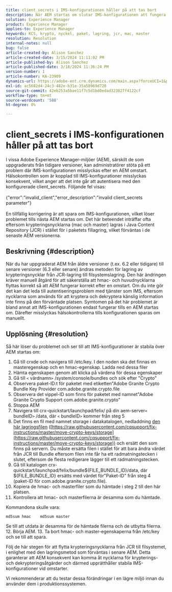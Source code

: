```yaml
---
title: client_secrets i IMS-konfigurationen håller på att tas bort
description: När AEM startas om slutar IMS-konfigurationen att fungera och användaren måste gå in i konfigurationen och spara om den.
solution: Experience Manager
product: Experience Manager
applies-to: Experience Manager
keywords: KCS, krypto, nyckel, paket, lagring, jcr, mac, master
resolution: Resolution
internal-notes: null
bug: false
article-created-by: Alison Sanchez
article-created-date: 3/15/2024 11:11:02 PM
article-published-by: Alison Sanchez
article-published-date: 3/18/2024 11:36:24 PM
version-number: 1
article-number: KA-23909
dynamics-url: https://adobe-ent.crm.dynamics.com/main.aspx?forceUCI=1&pagetype=entityrecord&etn=knowledgearticle&id=10374947-21e3-ee11-904c-6045bd006b25
exl-id: ac5682d4-24c3-482e-b31e-35a58969d720
source-git-commit: 42eb253a5bae11f7c5d1bd0edad323827f4122cf
workflow-type: tm+mt
source-wordcount: '588'
ht-degree: 0%

---
```


# client_secrets i IMS-konfigurationen håller på att tas bort


I vissa Adobe Experience Manager-miljöer (AEM), särskilt de som uppgraderats från tidigare versioner, kan administratörer stöta på ett problem där IMS-konfigurationen misslyckas efter en AEM omstart. Hälsokontrollen som är kopplad till IMS-konfigurationer misslyckas konsekvent, vilket anger att det inte går att autentisera med den konfigurerade client_secrets. Följande fel visas:
<br><br>{&quot;error&quot;:&quot;invalid_client&quot;,&quot;error_description&quot;:&quot;invalid client_secrets parameter&quot;}<br><br>
En tillfällig korrigering är att spara om IMS-konfigurationen, vilket löser problemet tills nästa AEM startas om. Det här beteendet inträffar ofta eftersom krypteringsnycklarna (mac och master) lagras i Java Content Repository (JCR) i stället för i paketets fillagring, vilket förväntas i de senaste AEM versionerna.

## Beskrivning {#description}


När du har uppgraderat AEM från äldre versioner (t.ex. 6.2 eller tidigare) till senare versioner (6.3 eller senare) ändras metoden för lagring av krypteringsnycklar från JCR-lagring till filsystemslagring. Den här ändringen kräver manuell åtgärd för att säkerställa att hmac- och huvudnycklarna flyttas korrekt så att AEM fungerar korrekt efter en omstart. Om du inte gör det kan det leda till autentiseringsproblem med tjänster som IMS, eftersom nycklarna som används för att kryptera och dekryptera känslig information inte finns på den förväntade platsen. Symtomen på det här problemet är bland annat att IMS-konfigurationen endast fungerar tills en AEM startas om. Därefter misslyckas hälsokontrollerna tills konfigurationen sparas om manuellt.


## Upplösning {#resolution}


Så här löser du problemet och ser till att IMS-konfigurationer är stabila över AEM startas om:

1. Gå till crxde och navigera till /etc/key. I den noden ska det finnas en masteregenskap och en hmac-egenskap. Ladda ned dessa filer
2. Hämta egenskapen genom att klicka på värdena för dessa egenskaper
3. Gå till `<` värdnamn`>` /system/console/bundles och sök efter &quot;Crypto&quot;
4. Observera paket-ID:t för paketet med etiketten&quot;Adobe Granite Crypto Bundle Key Provider com.adobe.granite.crypto.file
5. Observera det vippel-ID som finns för paketet med namnet&quot;Adobe Granite Crypto Support com.adobe.granite.crypto&quot;
6. Stoppa AEM
7. Navigera till crx-quickstart/launchpad/felix/ på din aem-server`<` bundleID`>` /data, där `<` bundleID`>`  kommer från steg 5
8. Det finns en fil med namnet storage i datakatalogen, nedladdning [den här lagringsfilen](https://raw.githubusercontent.com/cqsupport/fix-instructions/master/move-crypto-keys/storage) ([https://raw.githubusercontent.com/cqsupport/fix-instructions/master/move-crypto-keys/storage](https://raw.githubusercontent.com/cqsupport/fix-instructions/master/move-crypto-keys/storage)) och ersätt den som finns på servern. Du måste ersätta filen i stället för att bara ändra värdet från JCR till Bundle eftersom filen inte får ha ett radmatningstecken i slutet, eftersom de flesta redigerare lägger till ett radmatningstecken.
9. Gå till katalogen crx-quickstart/launchpad/felix/bundle${FILE_BUNDLE_ID}/data, där ${FILE_BUNDLE_ID} ersätts med värdet för&quot;Paket-ID&quot; från steg 4 (paket-ID för com.adobe.granite.crypto.file).
10. Kopiera de hmac- och masterfiler som du hämtade i steg 2 till den här platsen.
11. Kontrollera att hmac- och masterfilerna är desamma som du hämtade.

   Kommandona skulle vara:




   ```
   md5sum hmac    md5sum master
   ```



   Se till att utdata är desamma för de hämtade filerna och de utbytta filerna.
12. Börja AEM.
13. Ta bort hmac- och master-egenskaperna från /etc/key och se till att spara.


Följ de här stegen för att flytta krypteringsnycklarna från JCR till filsystemet, i enlighet med den lagringsmetod som förväntas i senare AEM. Detta garanterar att AEM konsekvent kan komma åt nycklarna för krypterings- och dekrypteringsåtgärder och därmed upprätthåller stabila IMS-konfigurationer vid omstarter.

Vi rekommenderar att du testar dessa förändringar i en lägre miljö innan du använder dem i produktionssystemen.
